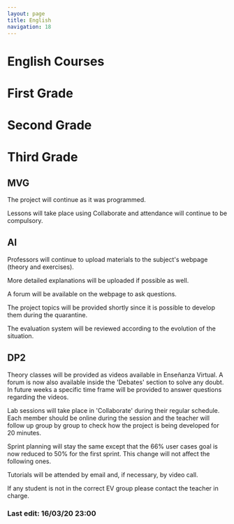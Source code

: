 ```yaml
---
layout: page
title: English
navigation: 18
---
```


# English Courses

# First Grade

# Second Grade

# Third Grade

## MVG

The project will continue as it was programmed.

Lessons will take place using Collaborate and attendance will continue to be compulsory.

## AI

Professors will continue to upload materials to the subject's webpage (theory and exercises).

More detailed explanations will be uploaded if possible as well.

A forum will be available on the webpage to ask questions.

The project topics will be provided shortly since it is possible to develop them during the quarantine.

The evaluation system will be reviewed according to the evolution of the situation.

## DP2

Theory classes will be provided as videos available in Enseñanza Virtual. A forum is now also available inside the 'Debates' section to solve any doubt. In future weeks a specific time frame will be provided to answer questions regarding the videos.

Lab sessions will take place in 'Collaborate' during their regular schedule. Each member should be online during the session and the teacher will follow up group by group to check how the project is being developed for 20 minutes. 


Sprint planning will stay the same except that the 66% user cases goal is now reduced to 50% for the first sprint. This change will not affect the following ones.

Tutorials will be attended by email and, if necessary, by video call.

If any student is not in the correct EV group please contact the teacher in charge.

### Last edit: 16/03/20 23:00